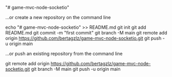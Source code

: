 "# game-mvc-node-socketio" 

…or create a new repository on the command line

echo "# game-mvc-node-socketio" >> README.md
git init
git add README.md
git commit -m "first commit"
git branch -M main
git remote add origin https://github.com/bertagzlz/game-mvc-node-socketio.git
git push -u origin main

…or push an existing repository from the command line

git remote add origin https://github.com/bertagzlz/game-mvc-node-socketio.git
git branch -M main
git push -u origin main
